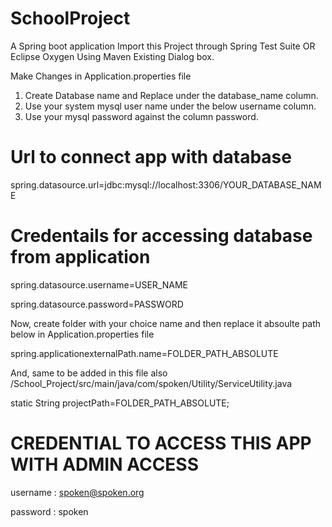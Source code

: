 # SchoolProject
A Spring boot application
Import this Project through Spring Test Suite OR Eclipse Oxygen Using Maven Existing Dialog box.

Make Changes in Application.properties file

 1. Create Database name and Replace under the database_name column.
 2. Use your system mysql user name under the below username column.
 3. Use your mysql password against the column password.
 
# Url to connect app with database
spring.datasource.url=jdbc:mysql://localhost:3306/YOUR_DATABASE_NAME


# Credentails for accessing database from application
spring.datasource.username=USER_NAME

spring.datasource.password=PASSWORD

Now, create folder with your choice name and then replace it absoulte path below in Application.properties file

spring.applicationexternalPath.name=FOLDER_PATH_ABSOLUTE

And, same to be added in this file also /School_Project/src/main/java/com/spoken/Utility/ServiceUtility.java

static String projectPath=FOLDER_PATH_ABSOLUTE;

# CREDENTIAL TO ACCESS THIS APP WITH ADMIN ACCESS
username : spoken@spoken.org

password : spoken
